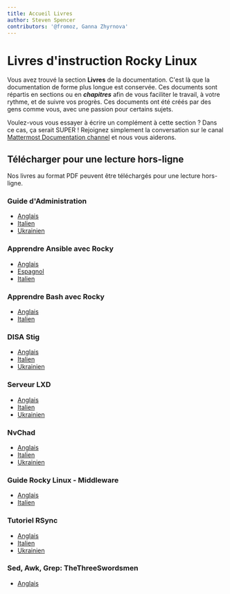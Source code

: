 ```yaml
---
title: Accueil Livres
author: Steven Spencer
contributors: '@fromoz, Ganna Zhyrnova'
---
```


# Livres d'instruction Rocky Linux

Vous avez trouvé la section **Livres** de la documentation. C'est là que la documentation de forme plus longue est conservée. Ces documents sont répartis en sections ou en **_chapitres_** afin de vous faciliter le travail, à votre rythme, et de suivre vos progrès. Ces documents ont été créés par des gens comme vous, avec une passion pour certains sujets.

Voulez-vous vous essayer à écrire un complément à cette section ? Dans ce cas, ça serait SUPER ! Rejoignez simplement la conversation sur le canal [Mattermost Documentation channel](https://chat.rockylinux.org/rocky-linux/channels/documentation) et nous vous aiderons.
## Télécharger pour une lecture hors-ligne

Nos livres au format PDF peuvent être téléchargés pour une lecture hors-ligne.

### Guide d'Administration

* [Anglais](https://rocky-linux.github.io/documentation/RockyLinuxAdminGuide.pdf)
* [Italien](https://rocky-linux.github.io/documentation/RockyLinuxAdminGuide.it.pdf)
* [Ukrainien](https://rocky-linux.github.io/documentation/RockyLinuxAdminGuide.uk.pdf)

### Apprendre Ansible avec Rocky

* [Anglais](https://rocky-linux.github.io/documentation/LearningAnsibleWithRocky.pdf)
* [Espagnol](https://rocky-linux.github.io/documentation/LearningAnsibleWithRocky.es.pdf)
* [Italien](https://rocky-linux.github.io/documentation/LearningAnsibleWithRocky.it.pdf)

### Apprendre Bash avec Rocky

* [Anglais](https://rocky-linux.github.io/documentation/LearningBashWithRocky.pdf)
* [Italien](https://rocky-linux.github.io/documentation/LearningBashWithRocky.it.pdf)

### DISA Stig

* [Anglais](https://rocky-linux.github.io/documentation/Disa_stig_rocky_linux.pdf)
* [Italien](https://rocky-linux.github.io/documentation/Disa_stig_rocky_linux.it.pdf)
* [Ukrainien](https://rocky-linux.github.io/documentation/Disa_stig_rocky_linux.uk.pdf)

### Serveur LXD

* [Anglais](https://rocky-linux.github.io/documentation/lxd_server_rocky_linux.pdf)
* [Italien](https://rocky-linux.github.io/documentation/lxd_server_rocky_linux.it.pdf)
* [Ukrainien](https://rocky-linux.github.io/documentation/lxd_server_rocky_linux.uk.pdf)

### NvChad

* [Anglais](https://rocky-linux.github.io/documentation/NvChad.pdf)
* [Italien](https://rocky-linux.github.io/documentation/NvChad.it.pdf)
* [Ukrainien](https://rocky-linux.github.io/documentation/NvChad.uk.pdf)

### Guide Rocky Linux - Middleware

* [Anglais](https://rocky-linux.github.io/documentation/RockyLinuxMiddlewaresGuide.pdf)
* [Italien](https://rocky-linux.github.io/documentation/RockyLinuxMiddlewaresGuide.it.pdf)

### Tutoriel RSync

* [Anglais](https://rocky-linux.github.io/documentation/learning_rsync_rocky_linux.pdf)
* [Italien](https://rocky-linux.github.io/documentation/learning_rsync_rocky_linux.it.pdf)
* [Ukrainien](https://rocky-linux.github.io/documentation/learning_rsync_rocky_linux.uk.pdf)

### Sed, Awk, Grep: TheThreeSwordsmen

* [Anglais](https://rocky-linux.github.io/documentation/Sed_Awk_Grep_TheTreeSwordsmen.pdf)
